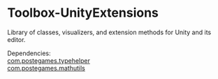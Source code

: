 # Toolbox-UnityExtensions
Library of classes, visualizers, and extension methods for Unity and its editor.

Dependencies:  
[com.postegames.typehelper](https://github.com/Slugronaut/Toolbox-TypeHelper)  
[com.postegames.mathutils](https://github.com/Slugronaut/Toolbox-MathUtils)  
